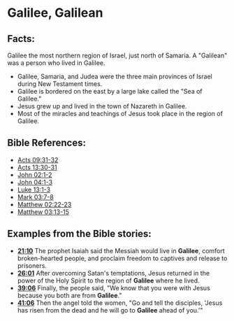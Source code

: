 # Galilee, Galilean #

## Facts: ##

Galilee the most northern region of Israel, just north of Samaria. A "Galilean" was a person who lived in Galilee.

* Galilee, Samaria, and Judea were the three main provinces of Israel during New Testament times.
* Galilee is bordered on the east by a large lake called the "Sea of Galilee."
* Jesus grew up and lived in the town of Nazareth in Galilee.
* Most of the miracles and teachings of Jesus took place in the region of Galilee.



## Bible References: ##

* [Acts 09:31-32](en/tn/act/help/09/31)
* [Acts 13:30-31](en/tn/act/help/13/30)
* [John 02:1-2](en/tn/jhn/help/02/01)
* [John 04:1-3](en/tn/jhn/help/04/01)
* [Luke 13:1-3](en/tn/luk/help/13/01)
* [Mark 03:7-8](en/tn/mrk/help/03/07)
* [Matthew 02:22-23](en/tn/mat/help/02/22)
* [Matthew 03:13-15](en/tn/mat/help/03/13)

## Examples from the Bible stories: ##

* __[21:10](en/tn/obs/help/21/10)__ The prophet Isaiah said the Messiah would live in __Galilee__, comfort broken-hearted people, and proclaim freedom to captives and release to prisoners.
* __[26:01](en/tn/obs/help/26/01)__ After overcoming Satan's temptations, Jesus returned in the power of the Holy Spirit to the region of __Galilee__  where he lived.
* __[39:06](en/tn/obs/help/39/06)__ Finally, the people said, "We know that you were with Jesus because you both are from __Galilee__."
* __[41:06](en/tn/obs/help/41/06)__ Then the angel told the women, "Go and tell the disciples, 'Jesus has risen from the dead and he will go to __Galilee__  ahead of you.'"